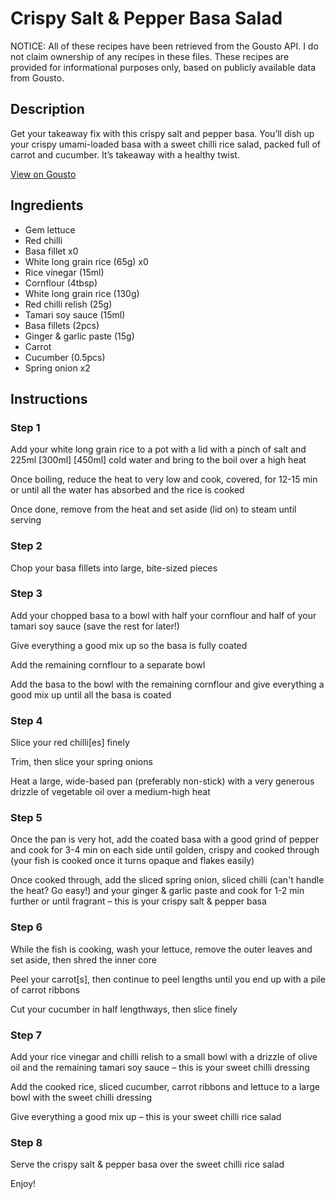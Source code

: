 # Crispy Salt & Pepper Basa Salad

NOTICE: All of these recipes have been retrieved from the Gousto API. I do not claim ownership of any recipes in these files. These recipes are provided for informational purposes only, based on publicly available data from Gousto.

## Description

Get your takeaway fix with this crispy salt and pepper basa. You’ll dish up your crispy umami-loaded basa with a sweet chilli rice salad, packed full of carrot and cucumber. It’s takeaway with a healthy twist.

[View on Gousto](https://www.gousto.co.uk/recipes/cookbook/crispy-salt-pepper-basa-salad)

## Ingredients

- Gem lettuce
- Red chilli
- Basa fillet x0
- White long grain rice (65g) x0
- Rice vinegar (15ml)
- Cornflour (4tbsp)
- White long grain rice (130g)
- Red chilli relish (25g)
- Tamari soy sauce (15ml)
- Basa fillets (2pcs)
- Ginger & garlic paste (15g)
- Carrot
- Cucumber (0.5pcs)
- Spring onion x2

## Instructions


### Step 1

Add your white long grain rice to a pot with a lid with a pinch of salt and 225ml <span class="text-purple">[300ml] </span><span class="text-danger">[450ml]</span> cold water and bring to the boil over a high heat

Once boiling, reduce the heat to very low and cook, covered, for 12-15 min or until all the water has absorbed and the rice is cooked

Once done, remove from the heat and set aside (lid on) to steam until serving


### Step 2

Chop your basa fillets into large, bite-sized pieces


### Step 3

Add your chopped basa to a bowl with half your cornflour and half of your tamari soy sauce (save the rest for later!)

Give everything a good mix up so the basa is fully coated

Add the remaining cornflour to a separate bowl

Add the basa to the bowl with the remaining cornflour and give everything a good mix up until all the basa is coated


### Step 4

Slice your red chilli[es] finely

Trim, then slice your spring onions

Heat a large, wide-based pan (preferably non-stick) with a very generous drizzle of vegetable oil  over a medium-high heat


### Step 5

Once the pan is very hot, add the coated basa with a good grind of pepper and cook for 3-4 min on each side until golden, crispy and cooked through (your fish is cooked once it turns opaque and flakes easily)

Once cooked through, add the sliced spring onion, sliced chilli (can't handle the heat? Go easy!) and your ginger & garlic paste and cook for 1-2 min further or until fragrant – this is your crispy salt & pepper basa


### Step 6

While the fish is cooking, wash your lettuce, remove the outer leaves and set aside, then shred the inner core

Peel your carrot[s], then continue to peel lengths until you end up with a pile of carrot ribbons

Cut your cucumber in half lengthways, then slice finely


### Step 7

Add your rice vinegar and chilli relish to a small bowl with a drizzle of olive oil and the remaining tamari soy sauce – this is your sweet chilli dressing

Add the cooked rice, sliced cucumber, carrot ribbons and lettuce to a large bowl with the sweet chilli dressing

Give everything a good mix up – this is your sweet chilli rice salad

### Step 8

Serve the crispy salt & pepper basa over the sweet chilli rice salad

Enjoy!

